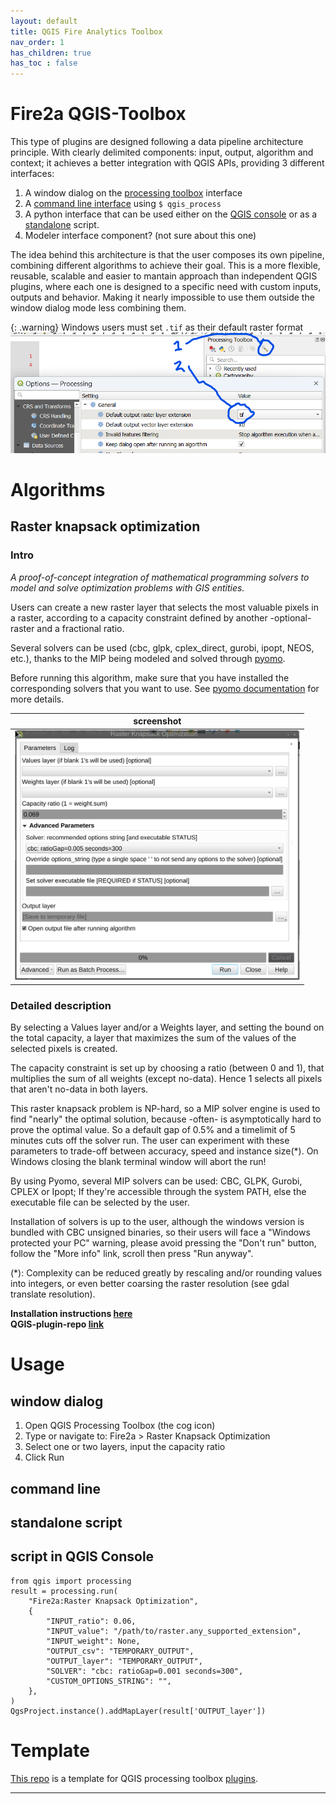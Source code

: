 ```yaml
---
layout: default
title: QGIS Fire Analytics Toolbox
nav_order: 1
has_children: true
has_toc : false
---
```

# Fire2a QGIS-Toolbox

This type of plugins are designed following a data pipeline architecture principle. 
With clearly delimited components: input, output, algorithm and context; it achieves a better integration with QGIS APIs, providing 3 different interfaces:
1. A window dialog on the [processing toolbox](https://docs.qgis.org/latest/en/docs/user_manual/processing/toolbox.html) interface
2. A [command line interface](https://docs.qgis.org/latest/en/docs/user_manual/processing/standalone) using `$ qgis_process`
3. A python interface that can be used either 
    on the [QGIS console](#script-in-qgis-console)
    or as a [standalone](https://raw.githubusercontent.com/fire2a/fire-analytics-qgis-processing-toolbox-plugin/main/script_samples/standalone.py) script.
4. Modeler interface component? (not sure about this one)

The idea behind this architecture is that the user composes its own pipeline, combining different algorithms to achieve their goal. This is a more flexible, reusable, scalable and easier to mantain approach than independent QGIS plugins, where each one is designed to a specific need with custom inputs, outputs and behavior. Making it nearly impossible to use them outside the window dialog mode less combining them.

{: .warning}
Windows users must set `.tif` as their default raster format
![](./img/windows_tif.png)

# Algorithms
## Raster knapsack optimization
### Intro
_A proof-of-concept integration of mathematical programming solvers to model and solve optimization problems with GIS entities._

Users can create a new raster layer that selects the most valuable pixels in a raster, according to a capacity constraint defined by another -optional- raster and a fractional ratio.

Several solvers can be used (cbc, glpk, cplex_direct, gurobi, ipopt, NEOS, etc.), thanks to the MIP being modeled and solved through [pyomo](http://www.pyomo.org).

Before running this algorithm, make sure that you have installed the corresponding solvers that you want to use. See [pyomo documentation](https://pyomo.readthedocs.io/en/stable/installation.html#conditional-dependencies) for more  details.

| screenshot |
| --- |
|<img src="img/screenshot.png"  alt='cannot load image' height=400px >|

### Detailed description
By selecting a Values layer and/or a Weights layer, and setting the bound on the total capacity, a layer that maximizes the sum of the values of the selected pixels is created.

The capacity constraint is set up by choosing a ratio (between 0 and 1), that multiplies the sum of all weights (except no-data). Hence 1 selects all pixels that aren't no-data in both layers.

This raster knapsack problem is NP-hard, so a MIP solver engine is used to find "nearly" the optimal solution, because -often- is asymptotically hard to prove the optimal value. So a default gap of 0.5% and a timelimit of 5 minutes cuts off the solver run. The user can experiment with these parameters to trade-off between accuracy, speed and instance size(*). On Windows closing the blank terminal window will abort the run!

By using Pyomo, several MIP solvers can be used: CBC, GLPK, Gurobi, CPLEX or Ipopt; If they're accessible through the system PATH, else the executable file can be selected by the user.

Installation of solvers is up to the user, although the windows version is bundled with CBC unsigned binaries, so their users will face a "Windows protected your PC" warning, please avoid pressing the "Don't run" button, follow the "More info" link, scroll then press "Run anyway".

(*): Complexity can be reduced greatly by rescaling and/or rounding values into integers, or even better coarsing the raster resolution (see gdal translate resolution).

__Installation instructions [here](./plugin_installation.md)__  
__QGIS-plugin-repo [link](./plugins.xml)__  

# Usage
## window dialog
1. Open QGIS Processing Toolbox (the cog icon)
2. Type or navigate to: Fire2a > Raster Knapsack Optimization
3. Select one or two layers, input the capacity ratio
4. Click Run

## command line

## standalone script

## script in QGIS Console

```
from qgis import processing
result = processing.run(
    "Fire2a:Raster Knapsack Optimization",
    {
        "INPUT_ratio": 0.06,
        "INPUT_value": "/path/to/raster.any_supported_extension",
        "INPUT_weight": None,
        "OUTPUT_csv": "TEMPORARY_OUTPUT",
        "OUTPUT_layer": "TEMPORARY_OUTPUT",
        "SOLVER": "cbc: ratioGap=0.001 seconds=300",
        "CUSTOM_OPTIONS_STRING": "",
    },
)
QgsProject.instance().addMapLayer(result['OUTPUT_layer'])
```

# Template
[This repo](https://github.com/fdobad/qgis-processingplugin-template) is a template for QGIS processing toolbox [plugins](https://plugins.qgis.org).

---
[QGIS]: https://qgis.org
[requirements.txt]: https://raw.githubusercontent.com/fire2a/fire-analytics-qgis-processing-toolbox-plugin/main/fireanalyticstoolbox/requirements.txt 
[requirements.dev.txt]: https://raw.githubusercontent.com/fire2a/fire-analytics-qgis-processing-toolbox-plugin/main/requirements.dev.txt
[Scott&Burgan-dialog-server]: https://fdobad.github.io/qgis-processingplugin-template/plugins.xml
[Kitral simulator dialog-server]: https://fdobad.github.io/fire2am-kitral/plugins.xml 
[Processing-Toolbox-server]: https://fire2a.github.io/fire-analytics-qgis-processing-toolbox-plugin/plugins.xml
[toolbox-releases]: https://fire2a.github.io/fire-analytics-qgis-processing-toolbox-plugin/releases
[toolbox-repo]: https://www.github.com/fire2a/fire-analytics-qgis-processing-toolbox-plugin
